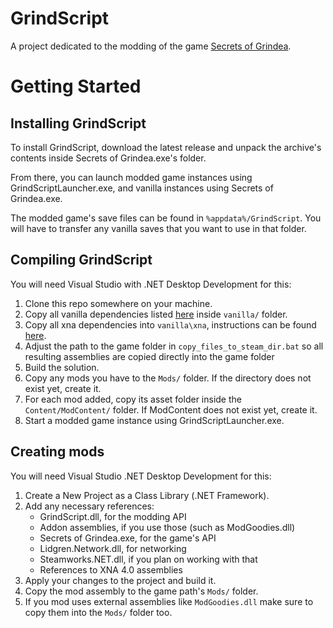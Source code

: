# GrindScript

A project dedicated to the modding of the game [Secrets of Grindea](http://www.secretsofgrindea.com).

# Getting Started

## Installing GrindScript

To install GrindScript, download the latest release and unpack the archive's contents inside Secrets of Grindea.exe's folder.

From there, you can launch modded game instances using GrindScriptLauncher.exe, and vanilla instances using Secrets of Grindea.exe.

The modded game's save files can be found in `%appdata%/GrindScript`. You will have to transfer any vanilla saves that you want to use in that folder.

## Compiling GrindScript

You will need Visual Studio with .NET Desktop Development for this:

1. Clone this repo somewhere on your machine.
2. Copy all vanilla dependencies listed [here](vanilla/README.md) inside `vanilla/` folder.
3. Copy all xna dependencies into `vanilla\xna`, instructions can be found [here](vanilla/README.md).
4. Adjust the path to the game folder in `copy_files_to_steam_dir.bat` so all resulting assemblies are copied directly into the game folder
5. Build the solution.
5. Copy any mods you have to the `Mods/` folder. If the directory does not exist yet, create it.
6. For each mod added, copy its asset folder inside the `Content/ModContent/` folder. If ModContent does not exist yet, create it.
7. Start a modded game instance using GrindScriptLauncher.exe.

## Creating mods

You will need Visual Studio .NET Desktop Development for this:

1. Create a New Project as a Class Library (.NET Framework).
2. Add any necessary references:
   - GrindScript.dll, for the modding API
   - Addon assemblies, if you use those (such as ModGoodies.dll)
   - Secrets of Grindea.exe, for the game's API
   - Lidgren.Network.dll, for networking
   - Steamworks.NET.dll, if you plan on working with that
   - References to XNA 4.0 assemblies
3. Apply your changes to the project and build it.
4. Copy the mod assembly to the game path's `Mods/` folder.
5. If you mod uses external assemblies like `ModGoodies.dll` make sure to copy them into the `Mods/` folder too.

